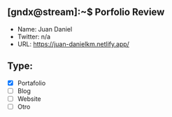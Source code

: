 ## [gndx@stream]:~$ Porfolio Review

- Name: Juan Daniel
- Twitter: n/a
- URL: https://juan-danielkm.netlify.app/

## Type:
  - [x] Portafolio
  - [ ] Blog
  - [ ] Website
  - [ ] Otro
